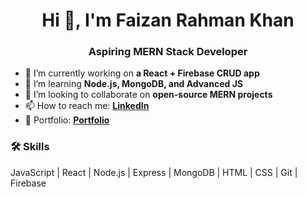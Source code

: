 <h1 align="center">Hi 👋, I'm Faizan Rahman Khan</h1>
<h3 align="center">Aspiring MERN Stack Developer</h3>

- 🔭 I’m currently working on **a React + Firebase CRUD app**
- 🌱 I’m learning **Node.js, MongoDB, and Advanced JS**
- 👯 I’m looking to collaborate on **open-source MERN projects**
- 📫 How to reach me: **[LinkedIn](https://www.linkedin.com/in/faizan-rahman-khan-889661244/)**
- 💼 Portfolio: **[Portfolio](https://beamish-zabaione-ae68a5.netlify.app/)**

### 🛠️ Skills
JavaScript | React | Node.js | Express | MongoDB | HTML | CSS | Git | Firebase
